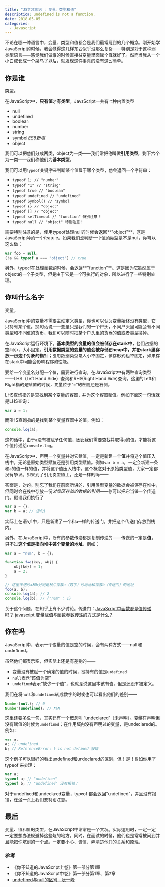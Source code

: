 ```yaml
---
title: "JS学习笔记 : 变量、类型和值"
description: undefined is not a function. 
date: 2018-05-05 
categories:
  - Javascript
---
```


不论在哪一种语言中，变量、类型和值都会是我们最常用到的几个概念。刚开始学JavaScript的时候，我会觉得这几样东西似乎没那么复杂——特别是对于这种弱类型语言——感觉我们做事的时候直接往变量里面赋个值就好了。然而当我从一个小白成长成一个菜鸟了以后，就发现这件事真的没有这么简单。

## 你是谁
类型。

在JavaScript中，**只有值才有类型**。JavaScript一共有七种内置类型

- null
- undefined
- boolean
- number
- string
- symbol *ES6新增*
- object

我们可以把他们分成两类，object为一类——我们常把他叫做**引用类型**，剩下六个为一类——我们称他们为**基本类型**。

我们可以用`typeof`关键字来判断某个值属于哪个类型，他会返回一个字符串：

- `typeof 1; // "number"`
- `typeof "1" // "string"`
- `typeof true // "boolean"`
- `typeof undefined // "undefined"`
- `typeof Symbol() // "symbol`
- `typeof {} // "object"`
- `typeof [] // "object"`
- `typeof setTimeout // "function" 特别注意！`
- `typeof null // "object" 特别注意！`

需要特别注意的是，使用typeof处理null的时候会返回**"object"**，这是JavaScript种的一个feature。如果我们想判断一个值的类型是不是null，你可以这么做：
```js
var foo = null;
(!a && typeof a === "object") // true
```

另外，typeof在处理函数的时候，会返回**"function"**。这是因为它虽然属于object的一个子类型，但是由于它是一个可执行的对象，所以进行了一些特别处理。

## 你叫什么名字
变量。

JavaScript中的变量不需要主动定义类型，你也可以认为变量始终没有类型，它只持有某个值。换句话说——变量只是我们的一个户头，不同户头里可能会有不同类型和不同值的货币，我们可以随时把某个户头里的货币的值或者类型换掉。

在JavaScript运行环境下，**基本类型的变量的值会被储存在stark中**，他们占据的空间小，大小固定。**引用数据类型的变量的值会被存储在heap中，并在stark里存放一份这个对象的指针**；引用数据类型常大小不固定，保存形式也不固定，如果存在stark中可能会影响程序的性能。

要给一个变量名分配一个值，需要进行查询。在JavaScript中有两种查询类型——LHS（Left Hand Side）查询和RHS(Right Hand Side)查询。这里的Left和Right指的是赋值的时候，变量位于”=“的左侧还是右侧。

LHS查询指的是查找到某个变量的容器，并为这个容器赋值。例如下面这一句话就是LHS查询：

```js
var a = 1;
```

而RHS查询指的是找到某个变量容器中的值。例如：
```js
console.log(a);
```
这句话中，由于`a`没有被赋予任何值，因此我们需要查找并取得a的值，才能将这个值传递给`console.log`。

在JavaScript中，声明一个变量并对它赋值，一定是新建一个**值**并将这个值压入栈中，无论是原始类型赋值还是引用类型赋值。例如`var b = a`，一定会新建一条和`a`的值一样的值，并将这个值压入栈中。这个概念对于原始类型值，大家一定都没有争议。如果到了引用类型值上，还是一样的吗——

答案是，对的。别忘了我们在前面所讲的，引用类型变量的数据会被保存在堆中，但同时会在栈中存放一份*对堆区存放的数据的引用*——你可以把它当做一个传送门。假设我们执行了
```js
var a = {};
var b = a; // 语句1
```
实际上在语句1中，只是新建了一个和`a`一样的传送门，并把这个传送门存放到栈内。

另外，在JavaScript中，所有的参数传递都是复制传递的——传送的一定是**值**，只不过**这个值是指向堆中某个变量的地址**。例如：

```js
var a = "num", b = {};

function foo(key, obj) {
	obj[key] = 1;
	a = 2;
}

// 这里传送的a和b分别是栈中存放a（数字）的地址和存放b（传送门）的地址
foo(a, b);
console.log(a); // 2
console.log(b); // {"num" : 1}
```

关于这个问题，在知乎上有不少讨论。传送门：[JavaScript中函数都是值传递吗？](https://www.zhihu.com/question/51018162) [javascript 变量赋值与函数参数传递的方式是什么？](https://www.zhihu.com/question/22473205/answer/21481258)

## 你在吗

JavaScript中，表示一个变量的值是空的时候，会有两种方式——null 和 undefined。

虽然他们都表示空，但实际上还是有差别的——

- 变量没有被赋一个确定的值的时候，她持有的值是`undefined`
- `null`表示“该值为空”
- `undefined`表示“缺少一个值”，也就是说这里本该有值，但是还没有被定义。 

我们在将`null`和`undefined`转成数字的时候也可以看出他们的差别——

```js
Number(null); // 0
Number(undefined); // NaN
```

这里还要多说一句，其实还有一个概念叫 “undeclared”（未声明）。变量在声明但没有赋值的时候为`undefined`；在作用域内没有声明过的变量，是undeclared的。例如：

```js
var a;
a; // undefined
b; // ReferenceError: b is not defined 报错
```
这个例子可以很好的看出undefined和undeclared的区别，但！是！假如你用了 typeof 来处理：

```js
var a;
typeof a; // "undefined"
typeof b; // "undefined" 没有报错！
```

对于undefined和undeclared变量，typeof 都会返回"undefined"，并且没有报错，在这一点上我们要特别注意。

## 最后

变量、值和值的类型，在JavaScript中常常是一个大坑。实际运用时，一定一定一定要想办法规避掉这些坑的地方。同时，在面试的时候，他们也是常常被问到并且能把你坑到的一个点。一定要小心、谨慎、弄清楚他们的关系和原理。

### 参考
- 《你不知道的JavaScript上卷》第一部分第1章
- 《你不知道的JavaScript中卷》第一部分第1章、第2章
- [undefined与null的区别 - 阮一峰](http://www.ruanyifeng.com/blog/2014/03/undefined-vs-null)


